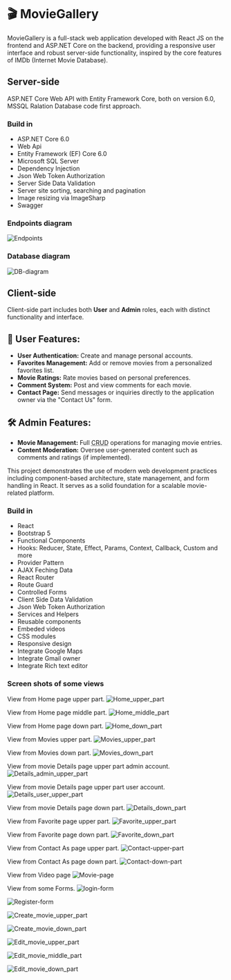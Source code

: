 <h1>🎬 MovieGallery</h1>
<div>MovieGallery is a full-stack web application developed with React JS on the frontend and ASP.NET Core on the backend, providing a responsive user interface and robust server-side functionality, inspired by the core features of IMDb (Internet Movie Database).</div>
<h2>Server-side</h2>
<p>ASP.NET Core Web API with Entity Framework Core, both on version 6.0, MSSQL Ralation Database code first approach.</p>
<h3>Build in</h3>
<ul>
  <li>ASP.NET Core 6.0</li>
  <li>Web Api</li>
  <li>Entity Framework (EF) Core 6.0</li>
  <li>Microsoft SQL Server</li> 
  <li>Dependency Injection</li>
  <li>Json Web Token Authorization</li>
  <li>Server Side Data Validation</li>
  <li>Server site sorting, searching and pagination</li>
  <li>Image resizing via ImageSharp</li>
  <li>Swagger</li>
</ul>
<h3>Endpoints diagram</h3>

![Endpoints](https://github.com/user-attachments/assets/ec0279f9-e722-4d72-86cb-be29cbd765f5)

<h3>Database diagram</h3>

![DB-diagram](https://github.com/user-attachments/assets/54e344e9-dd63-497c-9a47-919e78fac926)

<h2>Client-side</h2>

<p>Client-side part includes both <strong>User</strong> and <strong>Admin</strong> roles, each with distinct functionality and interface.</p>

<h2>👤 User Features:</h2>
<ul>
  <li><strong>User Authentication:</strong> Create and manage personal accounts.</li>
  <li><strong>Favorites Management:</strong> Add or remove movies from a personalized favorites list.</li>
  <li><strong>Movie Ratings:</strong> Rate movies based on personal preferences.</li>
  <li><strong>Comment System:</strong> Post and view comments for each movie.</li>
  <li><strong>Contact Page:</strong> Send messages or inquiries directly to the application owner via the "Contact Us" form.</li>
</ul>

<h2>🛠️ Admin Features:</h2>
<ul>
  <li><strong>Movie Management:</strong> Full <abbr title="Create, Read, Update, Delete">CRUD</abbr> operations for managing movie entries.</li>
  <li><strong>Content Moderation:</strong> Oversee user-generated content such as comments and ratings (if implemented).</li>
</ul>

<p>This project demonstrates the use of modern web development practices including component-based architecture, state management, and form handling in React. It serves as a solid foundation for a scalable movie-related platform.</p>


<h3>Build in</h3>
<ul>
  <li>React</li>
  <li>Bootstrap 5</li>
  <li>Functional Components</li>
  <li>Hooks: Reducer, State, Effect, Params, Context, Callback, Custom and more</li>
  <li>Provider Pattern</li>
  <li>AJAX Feching Data</li>
  <li>React Router</li>
  <li>Route Guard</li>
  <li>Controlled Forms</li> 
  <li>Client Side Data Validation</li>
  <li>Json Web Token Authorization</li>   
  <li>Services and Helpers</li>
  <li>Reusable components</li>
  <li>Embeded videos</li>
  <li>CSS modules</li>
  <li>Responsive design</li>
  <li>Integrate Google Maps</li>
  <li>Integrate Gmail owner</li>
  <li>Integrate Rich text editor</li>
</ul>


<h3>Screen shots of some views</h3>

View from Home page upper part.
![Home_upper_part](https://github.com/user-attachments/assets/eacfc797-9ad7-4744-8501-f3c1b3031ef2)

View from Home page middle part.
![Home_middle_part](https://github.com/user-attachments/assets/62982219-725d-4722-9903-b3e80791b991)

View from Home page down part.
![Home_down_part](https://github.com/user-attachments/assets/818496f8-23bc-412d-a2bf-b4ac6dff524d)

View from Movies upper part.
![Movies_upper_part](https://github.com/user-attachments/assets/ae58ad0d-121b-4e4f-b426-039ad7d55d89)

View from Movies down part.
![Movies_down_part](https://github.com/user-attachments/assets/35240b22-9c5b-405c-9301-20cb89d3c351)

View from movie Details page upper part admin account.
![Details_admin_upper_part](https://github.com/user-attachments/assets/eec71557-24c4-46a4-9ddb-e57c8c2e6b7e)

View from movie Details page upper part user account.
![Details_user_upper_part](https://github.com/user-attachments/assets/49ead9f3-145a-492a-9d01-4843fc354585)

View from movie Details page down part.
![Details_down_part](https://github.com/user-attachments/assets/9d97064a-9e07-4470-97ce-dc1c7362b06d)

View from Favorite page upper part.
![Favorite_upper_part](https://github.com/user-attachments/assets/98021cd2-d40f-4a67-8b11-942884683620)

View from Favorite page down part.
![Favorite_down_part](https://github.com/user-attachments/assets/fb5011d9-61ab-4e66-9bb5-5bc1f6c5a854)

View from Contact As page upper part.
![Contact-upper-part](https://github.com/user-attachments/assets/fdc88767-86e1-40fd-8769-43f1276beb19)

View from Contact As page down part.
![Contact-down-part](https://github.com/user-attachments/assets/57690519-b1b6-40a3-a49d-39bcec5c6ad5)

View from Video page
![Movie-page](https://github.com/user-attachments/assets/93c8e928-4179-4384-b220-16ad77147417)

View from some Forms.
![login-form](https://github.com/user-attachments/assets/902a5ff3-ea84-4cb1-bdcd-b3e020c92276)

![Register-form](https://github.com/user-attachments/assets/e8513e61-67c8-4c68-81a5-a16e4be53b68)

![Create_movie_upper_part](https://github.com/user-attachments/assets/18b80bb4-acca-41c9-88c0-3a2462147f11)

![Create_movie_down_part](https://github.com/user-attachments/assets/e9195be5-f563-4557-808b-2be208fbf7cb)

![Edit_movie_upper_part](https://github.com/user-attachments/assets/2972b26a-08db-46a1-bf8b-de7f625ea095)

![Edit_movie_middle_part](https://github.com/user-attachments/assets/1e26455f-d8f6-4d58-8f58-1c53b4812b07)

![Edit_movie_down_part](https://github.com/user-attachments/assets/277edc34-20cc-41ce-b7bf-ddbbd1f96eb2)
